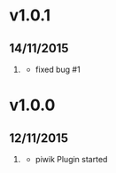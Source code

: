# v1.0.1
## 14/11/2015

1. [](#bugfix)
    * fixed bug #1

# v1.0.0
## 12/11/2015

1. [](#new)
    * piwik Plugin started
